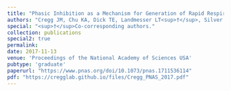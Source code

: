 ```yaml
---
title: "Phasic Inhibition as a Mechanism for Generation of Rapid Respiratory Rhythms"
authors: "Cregg JM, Chu KA, Dick TE, Landmesser LT<sup>†</sup>, Silver J<sup>†</sup>"
special: "<sup>†</sup>Co-corresponding authors."
collection: publications
special2: true
permalink:
date: 2017-11-13
venue: 'Proceedings of the National Academy of Sciences USA'
pubtype: 'graduate'
paperurl: "https://www.pnas.org/doi/10.1073/pnas.1711536114"
pdf: "https://cregglab.github.io/files/Cregg_PNAS_2017.pdf"
---
```

